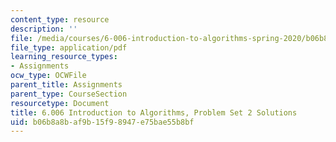 ```yaml
---
content_type: resource
description: ''
file: /media/courses/6-006-introduction-to-algorithms-spring-2020/b06b8a8baf9b15f98947e75bae55b8bf_MIT6_006S20_ps2-solutions.pdf
file_type: application/pdf
learning_resource_types:
- Assignments
ocw_type: OCWFile
parent_title: Assignments
parent_type: CourseSection
resourcetype: Document
title: 6.006 Introduction to Algorithms, Problem Set 2 Solutions
uid: b06b8a8b-af9b-15f9-8947-e75bae55b8bf
---
```

